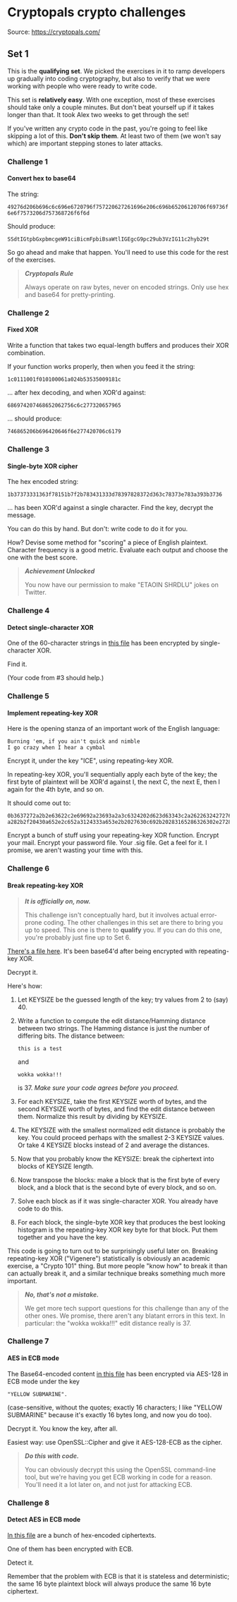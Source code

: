 # Cryptopals crypto challenges

Source: https://cryptopals.com/

## Set 1

This is the **qualifying set**. We picked the exercises in it to ramp developers up gradually into coding cryptography, 
but also to verify that we were working with people who were ready to write code.

This set is **relatively easy**. With one exception, most of these exercises should take only a couple minutes. But 
don't beat yourself up if it takes longer than that. It took Alex two weeks to get through the set!

If you've written any crypto code in the past, you're going to feel like skipping a lot of this. **Don't skip them**. At 
least two of them (we won't say which) are important stepping stones to later attacks.

### Challenge 1

#### Convert hex to base64

The string:

`49276d206b696c6c696e6720796f757220627261696e206c696b65206120706f69736f6e6f7573206d757368726f6f6d`

Should produce:

`SSdtIGtpbGxpbmcgeW91ciBicmFpbiBsaWtlIGEgcG9pc29ub3VzIG11c2hyb29t`

So go ahead and make that happen. You'll need to use this code for the rest of the exercises.

> **_Cryptopals Rule_** 
> 
> Always operate on raw bytes, never on encoded strings. Only use hex and base64 for pretty-printing.

### Challenge 2

#### Fixed XOR

Write a function that takes two equal-length buffers and produces their XOR combination.

If your function works properly, then when you feed it the string:

`1c0111001f010100061a024b53535009181c`

... after hex decoding, and when XOR'd against:

`686974207468652062756c6c277320657965`

... should produce:

`746865206b696420646f6e277420706c6179`

### Challenge 3

#### Single-byte XOR cipher

The hex encoded string:

`1b37373331363f78151b7f2b783431333d78397828372d363c78373e783a393b3736`

... has been XOR'd against a single character. Find the key, decrypt the message.

You can do this by hand. But don't: write code to do it for you.

How? Devise some method for "scoring" a piece of English plaintext. Character frequency is a good metric. Evaluate each output and choose the one with the best score.

> **_Achievement Unlocked_**
> 
> You now have our permission to make "ETAOIN SHRDLU" jokes on Twitter.

### Challenge 4

#### Detect single-character XOR

One of the 60-character strings in [this file](src/test/resources/set01/challenge04.txt) has been encrypted by single-character XOR.

Find it.

(Your code from #3 should help.)

### Challenge 5

#### Implement repeating-key XOR

Here is the opening stanza of an important work of the English language:

```
Burning 'em, if you ain't quick and nimble
I go crazy when I hear a cymbal
```

Encrypt it, under the key "ICE", using repeating-key XOR.

In repeating-key XOR, you'll sequentially apply each byte of the key; the first byte of plaintext will be XOR'd against 
I, the next C, the next E, then I again for the 4th byte, and so on.

It should come out to:

```
0b3637272a2b2e63622c2e69692a23693a2a3c6324202d623d63343c2a26226324272765272
a282b2f20430a652e2c652a3124333a653e2b2027630c692b20283165286326302e27282f
```

Encrypt a bunch of stuff using your repeating-key XOR function. Encrypt your mail. Encrypt your password file. Your 
.sig file. Get a feel for it. I promise, we aren't wasting your time with this.

### Challenge 6

#### Break repeating-key XOR

> **_It is officially on, now._**
> 
> This challenge isn't conceptually hard, but it involves actual error-prone coding. The other challenges in this set 
> are there to bring you up to speed. This one is there to **qualify** you. If you can do this one, you're probably just 
> fine up to Set 6.

[There's a file here](src/test/resources/set01/challenge06.txt). It's been base64'd after being encrypted with 
repeating-key XOR.

Decrypt it.

Here's how:
1. Let KEYSIZE be the guessed length of the key; try values from 2 to (say) 40.
2. Write a function to compute the edit distance/Hamming distance between two strings. The Hamming distance is just the
number of differing bits. The distance between:

    `this is a test`

    and

    `wokka wokka!!!`

    is 37. _Make sure your code agrees before you proceed._
3. For each KEYSIZE, take the first KEYSIZE worth of bytes, and the second KEYSIZE worth of bytes, and find the edit 
distance between them. Normalize this result by dividing by KEYSIZE.
4. The KEYSIZE with the smallest normalized edit distance is probably the key. You could proceed perhaps with the 
smallest 2-3 KEYSIZE values. Or take 4 KEYSIZE blocks instead of 2 and average the distances.
5. Now that you probably know the KEYSIZE: break the ciphertext into blocks of KEYSIZE length.
6. Now transpose the blocks: make a block that is the first byte of every block, and a block that is the second byte of 
every block, and so on.
7. Solve each block as if it was single-character XOR. You already have code to do this.
8. For each block, the single-byte XOR key that produces the best looking histogram is the repeating-key XOR key byte 
for that block. Put them together and you have the key.

This code is going to turn out to be surprisingly useful later on. Breaking repeating-key XOR ("Vigenere") statistically 
is obviously an academic exercise, a "Crypto 101" thing. But more people "know how" to break it than can actually break 
it, and a similar technique breaks something much more important.

> **_No, that's not a mistake._**
> 
> We get more tech support questions for this challenge than any of the other ones. We promise, there aren't any blatant 
> errors in this text. In particular: the "wokka wokka!!!" edit distance really is 37.

### Challenge 7

#### AES in ECB mode

The Base64-encoded content [in this file](src/test/resources/set01/challenge07.txt) has been encrypted via AES-128 in 
ECB mode under the key

`"YELLOW SUBMARINE".`

(case-sensitive, without the quotes; exactly 16 characters; I like "YELLOW SUBMARINE" because it's exactly 16 bytes long, and now you do too).

Decrypt it. You know the key, after all.

Easiest way: use OpenSSL::Cipher and give it AES-128-ECB as the cipher.

> **_Do this with code._**
> 
> You can obviously decrypt this using the OpenSSL command-line tool, but we're having you get ECB working in code for a 
> reason. You'll need it a lot later on, and not just for attacking ECB.

### Challenge 8

#### Detect AES in ECB mode

[In this file](src/test/resources/set01/challenge08.txt) are a bunch of hex-encoded ciphertexts.

One of them has been encrypted with ECB.

Detect it.

Remember that the problem with ECB is that it is stateless and deterministic; the same 16 byte plaintext block will 
always produce the same 16 byte ciphertext.